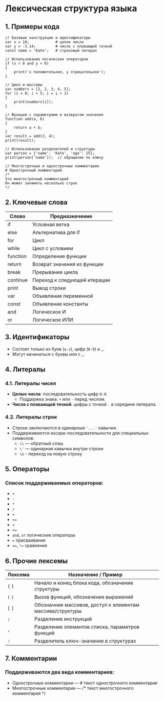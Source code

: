# Лексическая структура языка

## 1. Примеры кода

```
// Базовые конструкции и идентификаторы
var x = 10;            # целое число
var y = -3.14;         # число с плавающей точкой
const name = 'Kate';   # строковый литерал

// Использование логических операторов
if (x > 0 and y < 0)
{
    print('x положительное, y отрицательное');
}

// Цикл и массивы
var numbers = [1, 2, 3, 4, 5];
for (i = 0; i < 5; i = i + 1)
{
    print(numbers[i]);
}

// Функции с параметрами и возвратом значения
function add(a, b)
{
    return a + b;
}
var result = add(3, 4);
print(result);

// Использование разделителей и структуры
var person = {'name': 'Kate', 'age': 25};
print(person['name']);  // обращение по ключу

// Многострочные и однострочные комментарии
# Однострочный комментарий
/*
Это многострочный комментарий
Он может занимать несколько строк
*/
```

## 2. Ключевые слова

| Слово    | Предназначение               |
|----------|------------------------------|
| if       | Условная ветка               |
| else     | Альтернатива для if          |
| for      | Цикл                         |
| while    | Цикл с условием              |
| function | Определение функции          |
| return   | Возврат значения из функции  |
| break    | Прерывание цикла             |
| continue | Переход к следующей итерации |
| print    | Вывод строки                 |
| var      | Объявление переменной        |
| const    | Объявление константы         |
| and      | Логическое И                 |
| or       | Логическое ИЛИ               |

## 3. Идентификаторы
- Состоят только из букв (`a-z`), цифр (`0-9`) и _.
- Могут начинаться с буквы или с _.

## 4. Литералы

### 4.1. Литералы чисел

- **Целые числа**: последовательность цифр `0-9`.
    - Поддержка знака: `+` или `-` перед числом.
- **Числа с плавающей точкой**: цифры с точкой `.` в середине литерала.

### 4.2. Литералы строк
- Строки заключаются в одинарные `'...'` кавычки.
- Поддерживаются escape-последовательности для специальных символов:
    - `\\` — обратный слэш
    - `\'` — одинарная кавычка внутри строки
    - `\n` - переход на новую строку

## 5. Операторы

### Список поддерживаемых операторов:
- `+`
- `-`
- `*`
- `/`
- `>`
- `>=`
- `<`
- `<=`
- `and`, `or` логические операторы
- `=` присваивание
- `==`, `!=` сравнение

## 6. Прочие лексемы

| Лексема                       | Назначение / Пример                                       |
|-------------------------------|-----------------------------------------------------------|
| `{` `}`                       | Начало и конец блока кода, обозначение структуры          |
| `(` `)`                       | Вызов функций, обозначение выражений                      |
| `[` `]`                       | Обозначние массивов, доступ к элементам массива/структуры |
| `;`                           | Разделение инструкций                                     |
| `,`                           | Разделение элементов списка, параметров функций           |
| `:`                           | Разделитель ключ-значение в структурах                    |

## 7. Комментарии

### Поддерживаются два вида комментариев:

- Однострочные комментарии — # текст однострочного комментария
- Многострочные комментарии — /* текст многострочного комментария */